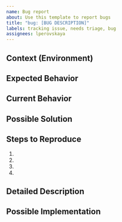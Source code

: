 ```yaml
---
name: Bug report
about: Use this template to report bugs 
title: "bug: [BUG DESCRIPTION]"
labels: tracking issue, needs triage, bug
assignees: lperovskaya
---
```

<!--- Provide a general summary of the issue in the Title above -->
## Context (Environment)
<!--- How has this issue affected you? What are you trying to accomplish? -->
<!--- Providing context helps us come up with a solution that is most useful in the real world -->
## Expected Behavior
<!--- Tell us what should happen -->
## Current Behavior
<!--- Tell us what happens instead of the expected behavior -->
## Possible Solution
<!--- Not obligatory, but suggest a fix/reason for the bug, -->
## Steps to Reproduce
<!--- Provide a link to a live example, or an unambiguous set of steps to -->
<!--- reproduce this bug. Include code to reproduce, if relevant -->
1.
2.
3.
4.
## Detailed Description
<!--- Provide a detailed description of the change or addition you are proposing -->

## Possible Implementation
<!--- Not obligatory, but suggest an idea for implementing addition or change -->
